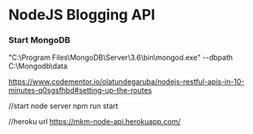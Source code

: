 # NodeJS Blogging API

### Start MongoDB
"C:\Program Files\MongoDB\Server\3.6\bin\mongod.exe" --dbpath C:\Mongodb\data

https://www.codementor.io/olatundegaruba/nodejs-restful-apis-in-10-minutes-q0sgsfhbd#setting-up-the-routes

//start node server
npm run start

//heroku url
https://mkm-node-api.herokuapp.com/